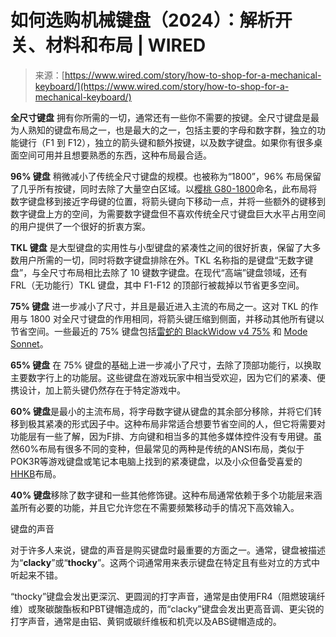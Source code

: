 <!--yml

分类：未分类

日期：2024年5月27日 15:14:27

-->

# 如何选购机械键盘（2024）：解析开关、材料和布局 | WIRED

> 来源：[https://www.wired.com/story/how-to-shop-for-a-mechanical-keyboard/](https://www.wired.com/story/how-to-shop-for-a-mechanical-keyboard/)

**全尺寸键盘** 拥有你所需的一切，通常还有一些你不需要的按键。全尺寸键盘是最为人熟知的键盘布局之一，也是最大的之一，包括主要的字母和数字群，独立的功能键行（F1 到 F12），独立的箭头键和额外按键，以及数字键盘。如果你有很多桌面空间可用并且想要熟悉的东西，这种布局最合适。

**96% 键盘** 稍微减小了传统全尺寸键盘的规模。也被称为“1800”，96% 布局保留了几乎所有按键，同时去除了大量空白区域。以[樱桃 G80-1800](https://cna.st/affiliate-link/eGmSXGUbC99nAqq9tNEBnKsvaoGZFskAVGg8YVuZyKGqWRfgC8rrfwwxhak6g8Thw7U2ce2HHkZ6cq6HhJgL1ix62SHU17BuJyGtGHwuas7cU7Ltqn6r7iadi7G7bukwdCFRSUhBbZ1)命名，此布局将数字键盘移到接近字母键的位置，将箭头键向下移动一点，并将一些额外的键移到数字键盘上方的空间，为需要数字键盘但不喜欢传统全尺寸键盘巨大水平占用空间的用户提供了一个很好的折衷方案。

**TKL 键盘** 是大型键盘的实用性与小型键盘的紧凑性之间的很好折衷，保留了大多数用户所需的一切，同时将数字键盘排除在外。TKL 名称指的是键盘“无数字键盘”，与全尺寸布局相比去除了 10 键数字键盘。在现代“高端”键盘领域，还有 FRL（无功能行）TKL 键盘，其中 F1-F12 的顶部行被裁掉以节省更多空间。

**75% 键盘** 进一步减小了尺寸，并且是最近进入主流的布局之一。这对 TKL 的作用与 1800 对全尺寸键盘的作用相同，将箭头键压缩到侧面，并移动其他所有键以节省空间。一些最近的 75% 键盘包括[雷蛇的 BlackWidow v4 75%](https://www.wired.com/review/razer-blackwidow-v4-75-percent/) 和 [Mode Sonnet](https://cna.st/affiliate-link/eGmSXGUbC99nAqq9tNEBnKsvaoGZFskAVGg8YVuZyKGqWRfgC8rrfwwxhajhKFDcWDwD3Q9nTVg3PEWXveHoguFs2iwduVnqEzPAj2VqmFtAmsecGMYWx6PYMKwFi8FLppq1ghjUMSf)。

**65% 键盘** 在 75% 键盘的基础上进一步减小了尺寸，去除了顶部功能行，以换取主要数字行上的功能层。这些键盘在游戏玩家中相当受欢迎，因为它们的紧凑、便携设计，加上箭头键仍然存在于特定游戏中。

**60% 键盘**是最小的主流布局，将字母数字键从键盘的其余部分移除，并将它们转移到极其紧凑的形式因子中。这种布局非常适合想要节省空间的人，但它将需要对功能层有一些了解，因为F排、方向键和相当多的其他多媒体控件没有专用键。虽然60%布局有很多不同的变种，但最常见的两种是传统的ANSI布局，类似于POK3R等游戏键盘或笔记本电脑上找到的紧凑键盘，以及小众但备受喜爱的[HHKB](https://cna.st/affiliate-link/9SmxdK1MtTmaoBcNx8yujtrboB2iHxuNdmLHfQKFim1sQtMYY53goS8vQEzCvJPcT1XHYB8FYTArffzAE5gLquHHYPBA1Yx8EBb9Jrd67PS1Coj8rqSMhaQiiwMEg7eS5hvNRt2p7h)布局。

**40% 键盘**移除了数字键和一些其他修饰键。这种布局通常依赖于多个功能层来涵盖所有必要的功能，并且它允许您在不需要频繁移动手的情况下高效输入。

键盘的声音

对于许多人来说，键盘的声音是购买键盘时最重要的方面之一。通常，键盘被描述为“**clacky**”或“**thocky**”。这两个词通常用来表示键盘在特定且有些对立的方式中听起来不错。

“thocky”键盘会发出更深沉、更圆润的打字声音，通常是由使用FR4（阻燃玻璃纤维）或聚碳酸酯板和PBT键帽造成的，而“clacky”键盘会发出更高音调、更尖锐的打字声音，通常是由铝、黄铜或碳纤维板和机壳以及ABS键帽造成的。
